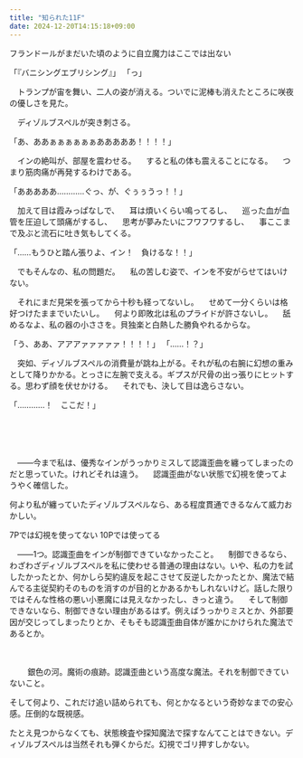 ```yaml
---
title: "知られた11F"
date: 2024-12-20T14:15:18+09:00
---
```

フランドールがまだいた頃のように自立魔力はここでは出ない




「『バニシングエブリシング』」
「っ」

　トランプが宙を舞い、二人の姿が消える。ついでに泥棒も消えたところに咲夜の優しさを見た。

　ディゾルブスペルが突き刺さる。

「あ、ああぁぁぁぁぁぁあああああ！！！！」

　インの絶叫が、部屋を震わせる。
　すると私の体も震えることになる。
　つまり筋肉痛が再発するわけである。

「あああああ…………ぐっ、が、ぐぅぅうっ！！」

　加えて目は霞みっぱなしで、
　耳は煩いくらい鳴ってるし、
　巡った血が血管を圧迫して頭痛がするし、
　思考が夢みたいにフワフワするし、
　事ここまで及ぶと流石に吐き気もしてくる。
　

「……もうひと踏ん張りよ、イン！　負けるな！！」


　でもそんなの、私の問題だ。
　私の苦しむ姿で、インを不安がらせてはいけない。

　それにまだ見栄を張ってから十秒も経ってないし。
　せめて一分くらいは格好つけたままでいたいし。
　何より即敗北は私のプライドが許さないし。
　舐めるなよ、私の器の小ささを。貝独楽と白熱した勝負やれるからな。

「う、ああ、アアアァァァァァ！！！！」
「……！？」

　突如、ディゾルブスペルの消費量が跳ね上がる。それが私の右腕に幻想の重みとして降りかかる。とっさに左腕で支える。ギプスが尺骨の出っ張りにヒットする。思わず顔を伏せかける。
　それでも、決して目は逸らさない。

「…………！　ここだ！」

　

　








　――今まで私は、優秀なインがうっかりミスして認識歪曲を纏ってしまったのだと思っていた。けれどそれは違う。
　認識歪曲がない状態で幻視を使ってようやく確信した。
　

何より私が纏っていたディゾルブスペルなら、ある程度貫通できるなんて威力おかしい。

7Pでは幻視を使ってない
10Pでは使ってる

　――1つ。認識歪曲をインが制御できていなかったこと。
　制御できるなら、わざわざディゾルブスペルを私に使わせる普通の理由はない。いや、私の力を試したかったとか、何かしら契約違反を起こさせて反逆したかったとか、魔法で結んでる主従契約そのものを消すのが目的とかあるかもしれないけど。話した限りではそんな性格の悪い小悪魔には見えなかったし、きっと違う。
　そして制御できないなら、制御できない理由があるはず。例えばうっかりミスとか、外部要因が交じってしまったりとか、そもそも認識歪曲自体が誰かにかけられた魔法であるとか。




　
　
　


　
　銀色の河。魔術の痕跡。認識歪曲という高度な魔法。それを制御できていないこと。
　

そして何より、これだけ追い詰められても、何とかなるという奇妙なまでの安心感。圧倒的な既視感。

たとえ見つからなくても、状態検査や探知魔法で探すなんてことはできない。ディゾルブスペルは当然それも弾くからだ。幻視でゴリ押すしかない。
